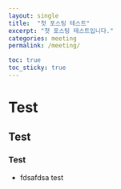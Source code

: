 ```yaml
---
layout: single
title:  "첫 포스팅 테스트"
excerpt: "첫 포스팅 테스트입니다."
categories: meeting
permalink: /meeting/

toc: true
toc_sticky: true
---
```



# Test
## Test
### Test
- fdsafdsa
test

